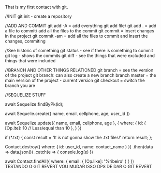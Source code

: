 That is my first contact with git.

//INIT
git init - create a repository

//ADD AND COMMIT
git add -A = add everything
git add file/ git add . = add a file to commit/ add all the files to the commit
git commit = insert changes in the project 
git commit -am = add all the files to commit and insert the changes, commiting

//See historic of something
git status - see if there is something to commit
git log - shows the commits
git diff - see the things that were excluded and things that were included 

//BRANCH AND OTHER THINGS RELATIONED
git branch = see the version of the project
git branch: can also create a new branch
branch master = the main version of the project - current version
git checkout = switch the branch you are

//SEQUELIZE STUFF

await Sequelize.findByPk(id);

await Sequelie.create({
    name, 
    email,
    cellphone,
    age,
    user_id
})

await Sequelize.update({
    name,
    email,
    cellphone,
    age
    }, {
    where: {
        id: {
            [Op.lte]: 10 // Less/equal than 10
        },
    }
})

if (*.txt) {
    const result = 'It is not gonna show the .txt files!'
    return result;
};

Contact.destroy({
    where: {
        id: user_id,
        name: contact_name
    }
})
.then(data => data.json())
.catch(e => {
    console.log(e)
})      

await Contact.findAll({
    where: {
        email: {
            [Op.like]: '%ribeiro'
        }
    }
})
TESTANDO O GIT REVERT
VOU MUDAR ISSO DPS DE DAR O GIT REVERT
